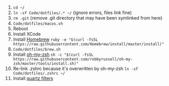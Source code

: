 1. `cd ~/`
1. `ln -sf Code/dotfiles/.* ~/` (ignore errors, files link fine)
1. `rm .git` (remove .git directory that may have been symlinked from here)
1. `Code/dotfiles/macos.sh`
1. Reboot
1. Install XCode
1. Install [Homebrew](https://brew.sh/) `ruby -e "$(curl -fsSL https://raw.githubusercontent.com/Homebrew/install/master/install)"`
1. `Code/dotfiles/brew.sh`
1. Install [oh-my-zsh](https://github.com/robbyrussell/oh-my-zsh) `sh -c "$(curl -fsSL https://raw.githubusercontent.com/robbyrussell/oh-my-zsh/master/tools/install.sh)"`
1. Re-link .zshrc because it's overwritten by oh-my-zsh `ln -sf Code/dotfiles/.zshrc ~/`
1. Install [quartz filters](https://github.com/doekman/Apple-Quartz-Filters/releases)
